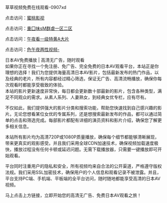 草草视频免费在线观看-0907xd

点击访问：<a href="https://heiliaowzu4ur.pages.dev">蜜桃影视</a>

点击访问：<a href="https://heiliaozj3tjd.pages.dev">重囗味sM群虐一区二区</a>

点击访问：<a href="https://heiliaoe8ajia.pages.dev">午夜看一级特黄A大片</a>

点击访问：<a href="https://heiliaoxqkkct.pages.dev">色午夜两性视频-</a>

日本AV免费播放 | 高清无广告，随时观看  
如果你正在寻找一个免注册、免广告、完全免费的日本AV观看平台，本站正是你理想的选择！我们为您提供海量高清日本AV影片，包括最新发布的热门作品，以及经典的老片，所有内容都经过精心筛选，保证无广告、高清流畅播放，确保你每次观看时都能享受极致的体验。  
本站的影片更新速度非常快，每日都会更新数十部最新的影片，包含各种类型，满足不同观众的需求。从素人系列、人妻熟女，到经典女优专栏，应有尽有。

不仅如此，我们提供强大的影片分类和搜索功能，帮助您快速找到自己感兴趣的影片。无论您想看某位女优的专属系列，还是想搜索最新发布的作品，都可以通过简单的点击和筛选完成。每部影片都配有详细的演员资料和影片介绍，确保您了解更多相关信息。

本站所有影片均为高清720P或1080P质量播放，确保每个细节都能够清晰展现，带来更真实的观影感受。并且我们采用全球CDN加速技术，确保视频加载速度极快，播放过程没有任何卡顿或延迟问题。无需下载播放器，只需要一键播放即可开始观看。

平台同时注重用户的隐私和安全，所有视频均来自合法的公开渠道，严格遵守版权法规。我们采用SSL加密技术，确保用户的个人信息和观看记录不被泄露。并且，平台支持PC端、手机端、平板端的全平台访问，随时随地都能享受高清的日本AV视频。

马上点击上方链接，立即开始您的高清无广告、免费日本AV观看之旅！  

<span style="display:none;">[Canonical link]( https://github.com/xue0938/65405 ）</span>
